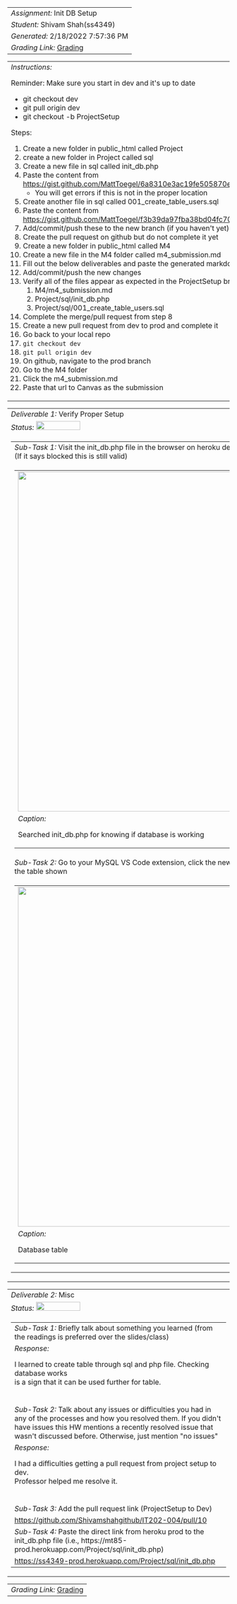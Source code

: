 <table><tr><td> <em>Assignment: </em> Init DB Setup</td></tr>
<tr><td> <em>Student: </em> Shivam Shah(ss4349)</td></tr>
<tr><td> <em>Generated: </em> 2/18/2022 7:57:36 PM</td></tr>
<tr><td> <em>Grading Link: </em> <a rel="noreferrer noopener" href="https://learn.ethereallab.app/homework/IT202-004-S22/init-db-setup/grade/ss4349" target="_blank">Grading</a></td></tr></table>
<table><tr><td> <em>Instructions: </em> <p>Reminder: Make sure you start in dev and it&#39;s up to date</p>
<ul>
<li>git checkout dev</li>
<li>git pull origin dev</li>
<li>git checkout -b ProjectSetup</li>
</ul>
<p>Steps:</p>
<ol>
<li>Create a new folder in public_html called Project</li>
<li>create a new folder in Project called sql</li>
<li>Create a new file in sql called init_db.php</li>
<li>Paste the content from <a href="https://gist.github.com/MattToegel/6a8310e3ac19fe505870e5ebfa8cf4ea">https://gist.github.com/MattToegel/6a8310e3ac19fe505870e5ebfa8cf4ea</a><ul>
<li>You will get errors if this is not in the proper location</li>
</ul>
</li>
<li>Create another file in sql called 001_create_table_users.sql</li>
<li>Paste the content from <a href="https://gist.github.com/MattToegel/f3b39da97fba38bd04fc7073ad0a627e">https://gist.github.com/MattToegel/f3b39da97fba38bd04fc7073ad0a627e</a> </li>
<li>Add/commit/push these to the new branch (if you haven&#39;t yet)</li>
<li>Create the pull request on github but do not complete it yet</li>
<li>Create a new folder in public_html called M4</li>
<li>Create a new file in the M4 folder called m4_submission.md</li>
<li>Fill out the below deliverables and paste the generated markdown in the file</li>
<li>Add/commit/push the new changes</li>
<li>Verify all of the files appear as expected in the ProjectSetup branch<ol>
<li>M4/m4_submission.md</li>
<li>Project/sql/init_db.php</li>
<li>Project/sql/001_create_table_users.sql</li>
</ol>
</li>
<li>Complete the merge/pull request from step 8</li>
<li>Create a new pull request from dev to prod and complete it</li>
<li>Go back to your local repo</li>
<li><code>git checkout dev</code></li>
<li><code>git pull origin dev</code></li>
<li>On github, navigate to the prod branch</li>
<li>Go to the M4 folder</li>
<li>Click the m4_submission.md</li>
<li>Paste that url to Canvas as the submission</li>
</ol>
</td></tr></table>
<table><tr><td> <em>Deliverable 1: </em> Verify Proper Setup </td></tr><tr><td><em>Status: </em> <img width="100" height="20" src="https://via.placeholder.com/400x120/009955/fff?text=Complete"></td></tr>
<tr><td><table><tr><td> <em>Sub-Task 1: </em> Visit the init_db.php file in the browser on heroku dev and screenshot the working output (If it says blocked this is still valid)</td></tr>
<tr><td><table><tr><td><img width="768px" src="https://user-images.githubusercontent.com/79953552/154779015-f8c93f2b-99b0-4382-adcb-93d8cce40816.png"/></td></tr>
<tr><td> <em>Caption:</em> <p>Searched init_db.php for knowing if database is working<br></p>
</td></tr>
</table></td></tr>
<tr><td> <em>Sub-Task 2: </em> Go to your MySQL VS Code extension, click the new table that was generated, screenshot the table shown</td></tr>
<tr><td><table><tr><td><img width="768px" src="https://user-images.githubusercontent.com/79953552/154779089-cf7ef75e-7c0c-45ec-8a1f-4a0c50961572.png"/></td></tr>
<tr><td> <em>Caption:</em> <p>Database table<br></p>
</td></tr>
</table></td></tr>
</table></td></tr>
<table><tr><td> <em>Deliverable 2: </em> Misc </td></tr><tr><td><em>Status: </em> <img width="100" height="20" src="https://via.placeholder.com/400x120/009955/fff?text=Complete"></td></tr>
<tr><td><table><tr><td> <em>Sub-Task 1: </em> Briefly talk about something you learned (from the readings is preferred over the slides/class)</td></tr>
<tr><td> <em>Response:</em> <p>I learned to create table through sql and php file. Checking database works<br>is a sign that it can be used further for table.<br></p><br></td></tr>
<tr><td> <em>Sub-Task 2: </em> Talk about any issues or difficulties you had in any of the processes and how you resolved them. If you didn't have issues this HW mentions a recently resolved issue that wasn't discussed before. Otherwise, just mention "no issues"</td></tr>
<tr><td> <em>Response:</em> <p>I had a difficulties getting a pull request from project setup to dev.<br>Professor helped me resolve it.<br></p><br></td></tr>
<tr><td> <em>Sub-Task 3: </em> Add the pull request link (ProjectSetup to Dev)</td></tr>
<tr><td> <a rel="noreferrer noopener" target="_blank" href="https://github.com/Shivamshahgithub/IT202-004/pull/10">https://github.com/Shivamshahgithub/IT202-004/pull/10</a> </td></tr>
<tr><td> <em>Sub-Task 4: </em> Paste the direct link from heroku prod to the init_db.php file (i.e., https://mt85-prod.herokuapp.com/Project/sql/init_db.php)</td></tr>
<tr><td> <a rel="noreferrer noopener" target="_blank" href="https://ss4349-prod.herokuapp.com/Project/sql/init_db.php">https://ss4349-prod.herokuapp.com/Project/sql/init_db.php</a> </td></tr>
</table></td></tr>
<table><tr><td><em>Grading Link: </em><a rel="noreferrer noopener" href="https://learn.ethereallab.app/homework/IT202-004-S22/init-db-setup/grade/ss4349" target="_blank">Grading</a></td></tr></table>